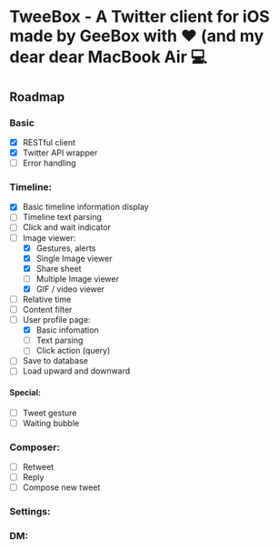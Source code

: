# TweeBox - A Twitter client for iOS made by GeeBox with ❤️ (and my dear dear MacBook Air 💻

## Roadmap
### Basic
- [x] RESTful client
- [x] Twitter API wrapper
- [ ] Error handling

### Timeline:
- [x] Basic timeline information display
- [ ] Timeline text parsing
- [ ] Click and wait indicator
- [ ] Image viewer:
  - [x] Gestures, alerts
  - [x] Single Image viewer
  - [x] Share sheet
  - [ ] Multiple Image viewer
  - [x] GIF / video viewer

- [ ] Relative time
- [ ] Content filter
- [ ] User profile page: 
  - [x] Basic infomation
  - [ ] Text parsing
  - [ ] Click action (query)
- [ ] Save to database
- [ ] Load upward and downward

#### Special:
- [ ] Tweet gesture
- [ ] Waiting bubble

### Composer:
- [ ] Retweet
- [ ] Reply
- [ ] Compose new tweet

### Settings:

### DM: